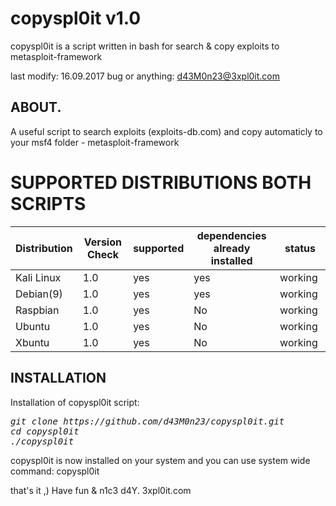 # copyspl0it v1.0
copyspl0it is a script written in bash for search & copy exploits to metasploit-framework

last modify: 16.09.2017
bug or anything: d43M0n23@3xpl0it.com

## ABOUT.
A useful script to search exploits (exploits-db.com) and copy automaticly to your msf4 folder -  metasploit-framework


# SUPPORTED DISTRIBUTIONS BOTH SCRIPTS
|Distribution | Version Check | supported | dependencies already installed |status |
----------|-------|------|------|-------|
|Kali Linux|1.0 | yes| yes | working   |
|Debian(9)|1.0 | yes| yes | working   |
|Raspbian|1.0 |yes|No|working   |
|Ubuntu|1.0 |yes|No|working   |
|Xbuntu|1.0 |yes|No|working  |

## INSTALLATION
Installation of copyspl0it script:
<pre><i><n>git clone https://github.com/d43M0n23/copyspl0it.git
cd copyspl0it
./copyspl0it
</pre></i></n>
copyspl0it is now installed on your system and you can use system wide command: copyspl0it

that's it ,)
Have fun & n1c3 d4Y. 3xpl0it.com
